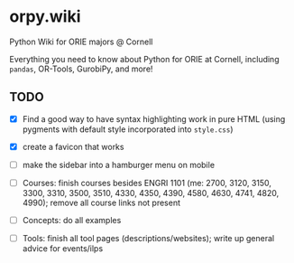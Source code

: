 # orpy.wiki
Python Wiki for ORIE majors @ Cornell

Everything you need to know about Python for ORIE at Cornell, including `pandas`, OR-Tools, GurobiPy, and more!

## TODO

 - [x] Find a good way to have syntax highlighting work in pure HTML (using pygments with default style incorporated into `style.css`)
 - [x] create a favicon that works
 - [ ] make the sidebar into a hamburger menu on mobile
 - [ ] Courses: finish courses besides ENGRI 1101 (me: 2700, 3120, 3150, 3300, 3310, 3500, 3510, 4330, 4350, 4390, 4580, 4630, 4741, 4820, 4990); remove all course links not present
 - [ ] Concepts: do all examples
 - [ ] Tools: finish all tool pages (descriptions/websites); write up general advice for events/ilps

